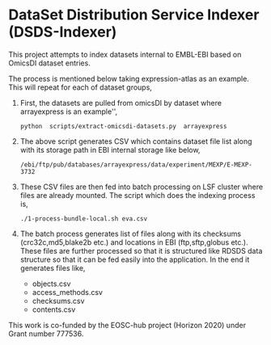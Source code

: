 
# DataSet Distribution Service Indexer (DSDS-Indexer)

This project attempts to index datasets internal to EMBL-EBI based on OmicsDI dataset entries.

The process is mentioned below taking expression-atlas as an example. This will repeat for each of dataset groups,

1. First, the datasets are pulled from omicsDI by dataset where arrayexpress is an example'',

    `python  scripts/extract-omicsdi-datasets.py  arrayexpress`
2. The above script generates CSV which contains dataset file list along with its storage path in EBI internal storage like below,
	
	`/ebi/ftp/pub/databases/arrayexpress/data/experiment/MEXP/E-MEXP-3732`
3. These CSV files are then fed into batch processing on LSF cluster where files are already mounted. The script which does the indexing process is,

    `./1-process-bundle-local.sh eva.csv`
4. The batch process generates list of files along with its checksums (crc32c,md5,blake2b etc.) and locations in EBI (ftp,sftp,globus etc.). These files are further processed so that it is structured like RDSDS data structure so that it can be fed easily into the application. In the end it generates files like,
	- objects.csv
	- access_methods.csv
	- checksums.csv
	- contents.csv


This work is co-funded by the EOSC-hub project (Horizon 2020) under Grant number 777536.